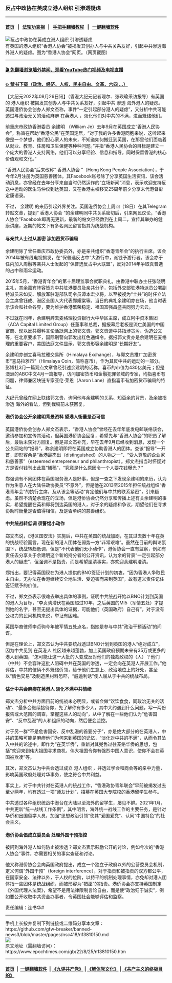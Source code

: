 ### 反占中政协在英成立港人组织 引渗透疑虑
------------------------

#### [首页](https://github.com/gfw-breaker/banned-news3/blob/master/README.md) &nbsp;&nbsp;|&nbsp;&nbsp; [法轮功真相](https://github.com/begood0513/basic/blob/master/README.md)  &nbsp;&nbsp;|&nbsp;&nbsp; [手把手翻墙教程](https://github.com/gfw-breaker/guides/wiki)  &nbsp;&nbsp;|&nbsp;&nbsp; [一键翻墙软件](https://github.com/gfw-breaker/nogfw/blob/master/README.md)  



<div><img alt="反占中政协在英成立港人组织 引渗透疑虑" class="attachment-djy_600_400 size-djy_600_400 wp-post-image" src="https://i.epochtimes.com/assets/uploads/2022/08/id13810157-38cc9b8ad717740d8762899e69d94537-600x400.jpg"/>
<div class="caption">
 有英国的港人组织“香港人协会”被揭发其创办人与中共关系友好，引起中共渗透海外港人的疑虑。图为“香港人协会”网页。（网页截图）
</div></div><hr/>

#### [ 🎬  免翻墙浏览墙外禁闻、观看YouTube热门视频及电视直播](https://github.com/gfw-breaker/HelloWorld)

#### [ 💥  禁书下载（政治、经济、人权、民主自由、文革、六四 ...）](https://github.com/gfw-breaker/books/blob/master/README.md)

<div><p>
 【大纪元2022年08月26日讯】（香港大纪元记者理尔、张瑛瑜采访报导）有英国的
 <ok href="https://www.epochtimes.com/gb/tag/%E6%B8%AF%E4%BA%BA%E7%BB%84%E7%BB%87.html">
  港人组织
 </ok>
 被揭发其创办人与中共关系友好，引起中共
 <ok href="https://www.epochtimes.com/gb/tag/%E6%B8%97%E9%80%8F.html">
  渗透
 </ok>
 海外港人的疑虑。英国港侨协会创办人郑文杰称，事件“一定引起部分港人的疑虑”，又分析中共可能透过与政治无关的活动麻痹
 <ok href="https://www.epochtimes.com/gb/tag/%E5%9C%A8%E8%8B%B1%E6%B8%AF%E4%BA%BA.html">
  在英港人
 </ok>
 ，淡化他们对中共的不满，进而笼络他们。
</p>
<p>
 前重庆市政协香港委员
 <ok href="https://www.epochtimes.com/gb/tag/%E4%BD%99%E5%BB%BA%E6%98%8E.html">
  余建明
 </ok>
 （William Je）去年9月在英国成立“香港人民协会”，称旨在帮助“香港公民”在英国定居，“对于我的许多香港同胞来说，这听起来像是一个梦想，他们担心家人的未来，不知道如何搬迁到英国，在那里他们面临着从就业、教育、住房和卫生保健等种种问题。”并指“香港人民协会的目标是建立一个庞大的香港人支持网络，他们可以分享经验、信息和指导，同时保留香港的核心价值观和文化。”
</p>
<p>
 “香港人民协会”后来改称“
 <ok href="https://www.epochtimes.com/gb/tag/%E9%A6%99%E6%B8%AF%E4%BA%BA%E5%8D%8F%E4%BC%9A.html">
  香港人协会
 </ok>
 ”（Hong Kong People Association），于今年2月注册为英国慈善团体。其Facebook账号除了分享英国生活资讯、该会活动消息，亦曾经在去年分享来自当时仍然运作的“立场新闻”消息，表示欢迎支持反送中运动的医生马仲仪到达英国，又在香港主权移交25周年前夕分享末代港督彭定康语录。
</p>
<p>
 不过，
 <ok href="https://www.epochtimes.com/gb/tag/%E4%BD%99%E5%BB%BA%E6%98%8E.html">
  余建明
 </ok>
 的来历引起外界关注。英国港侨协会上周四（18日）在其Telegram转贴文章，提到“
 <ok href="https://www.epochtimes.com/gb/tag/%E9%A6%99%E6%B8%AF%E4%BA%BA%E5%8D%8F%E4%BC%9A.html">
  香港人协会
 </ok>
 ”的余建明同中共关系密切后，引来网民议论，“香港人协会”Facebook即再无更新，最新的帖文已经数到在上周二，宣传其举办的健康讲座，近期的帖文下有多名网民留言指其为统战机构。
</p>
<h4>
 与亲共人士过从甚密 涉加密货币骗局
</h4>
<p>
 余建明除了曾任重庆市政协委员外，亦是亲共组织“香港青年会”的执行主席。该会2014年被有线电视揭发，在“保普选反占中”大游行中，派钱予游行者。该会亦于任内加入周融等亲共人士发起的“保普选反占中大联盟”，反对2014年争取真普选的占中和雨伞运动。
</p>
<p>
 2015年5月，“香港青年会”的第十届理监事会就职典礼，由香港中联办主任张晓明主礼，其余嘉宾阵容皆为中共驻港要员及亲共分子，包括外交部驻港特派员公署副特派员宋如安、解放军驻港部队司令员谭本宏少将，以至被视为“土共”的时任立法会主席曾钰成、港区全国人大代表郑耀棠等。当日的典礼余建明亦在场，他当时表示该会和社会各界，要为维护香港繁荣稳定、祖国富强昌盛共同努力云云。
</p>
<p>
 不过就在同年，余建明辞去麦格理投资银行大中华区主席，成立阿中资本集团（ACA Capital Limited Group）任董事和总裁，据报幕后老板是流亡美国的中国富商、现以反共爆料言论活跃网上的郭文贵。郭文贵遭中共指涉贪污、伪造公文等，在北京要求下，国际刑警向郭发出红色通缉令。据报郭文贵亦是余建明在麦格理的重要客户，美国法庭文件显示，郭文贵形容余建明是“长期好友”。
</p>
<p>
 余建明亦创立喜马拉雅交易所（Himalaya Exchange），与郭文贵推广加密货币“喜马拉雅币”（Himalaya Coin，简称喜币），作为其反中共的运动的一部分。彭博社3月一篇观点文章曾经引述余建明的话称，喜币的市值为430亿美元；但是澳洲的ABC中文4月一篇报导，访问加密货币和金融犯罪领域的专家，均指喜币有问题，律师兼区块链专家亚伦‧莱恩（Aaron Lane）直指喜币有加密货币骗局的特征。
</p>
<p>
 大纪元曾经在网上联络郭文贵，询问他与余建明的关系、知否余的背景，及余被指
 <ok href="https://www.epochtimes.com/gb/tag/%E6%B8%97%E9%80%8F.html">
  渗透
 </ok>
 海外的看法，但到截稿前未获回复。
</p>
<h4>
 港侨协会公开余建明背景资料 望港人衡量是否可信
</h4>
<p>
 英国港侨协会创办人郑文杰表示，“香港人协会”曾经在去年年底发电邮联络该会，邀请参加和宣传其活动，但英国港侨协会回复，希望先与“香港人协会”的职员了解后，最后未获对方回复。但是郑文杰补充，早在去年9月已经收到消息，发现一个公关网站的“报导”，称余建明即将在英国成立协助香港人的团体。查该“报导”一开首，即形容余是“香港最杰出（distinguished）的人物之一”、“受人尊敬的企业家和慈善家”（esteemed entrepreneur and philanthropist）。郑文杰指当时怀疑对方是否付钱刊出此篇“鳝稿”，“究竟是什么原因令一个人要花钱曝光？”
</p>
<p>
 郑强调有不同团体在英国服务港人是好事，但是一查之下发现余建明的来历，认为作为生意人在大陆任政协委员“不意外”，但是他在2013至2015年担任统战组织“香港青年会”的执行主席，及从该会等活动“肯定他们与中共的联系紧密”，引来疑虑。虽然不清楚余现在的立场，但是港侨协会仍然分享和传播上述有关余建明的事实，希望提醒在英和即将到达英国的港人，对于余的疑虑和争议，期望他们在寻求协助时衡量是否值得相信，及是否单纯的慈善组织。
</p>
<h4>
 <strong>
  中共统战转低调 须警惕小动作
 </strong>
</h4>
<p>
 郑文杰说，《港区国安法》实施后，中共在英国的统战加剧，在其过去数十年在英的统战经验而言，现在新的港人团体在弱势一方“非常艰难”。虽然在目前的舆论氛围下，统战转趋低调，但是“不代表他们无小动作”，港侨协会一直有监察，例如有责任去分享关于余建明这个新的持分者的公开资讯，认为余的背景“一定引起部分港人的疑虑”，但强调不是指责，而是希望厘清事实，亦欢迎余建明澄清。
</p>
<p>
 郑指出，要记得英国现在为港人提供的BNO签证计划的初衷，“因为香港人争取民主自由，无办法在香港继续安全地生活、受迫害而来到英国”，故有道义责任记住签证赋予的价值。
</p>
<p>
 不过，郑文杰表示很难去举出具体的事例，证明中共统战开始以BNO计划到英国的港人为目标，“李贞驹潜伏在英国超过10年，之后英国的MI5（军情五处）才提到她的名字，甚至无提出具体的证据，可能他们（英国政府）自己有”，对于没有公权力的民间机构来说，举证有困难。
</p>
<p>
 英国华裔律师李贞驹今年被军情五处点名，指她是参与中共“政治干预活动”的间谍。
</p>
<p>
 但是在理论上，郑文杰认为中共要统战透过BNO计划到英国的港人“绝对成立”，因为中共见到
 <ok href="https://www.epochtimes.com/gb/tag/%E5%9C%A8%E8%8B%B1%E6%B8%AF%E4%BA%BA.html">
  在英港人
 </ok>
 社区越来越蓬勃，加上英国政府预期未来有35万或更多的港人到英国，“怎可能让这一大批的人变成反对他们的独裁政权的（人）？他们（中共）不会容许这批人阻碍中共在英国的渗透，一定会向在英港人开展工作。”他评估，中共的伎俩不外笼络侨领，给予他们生意上、政治地位上的好处，甚至以“情色交易”及制造黑材料恐吓，“威逼利诱”使人屈从于中共的统战布局。
</p>
<h4>
 估计中共会麻痹在英港人 淡化不满中共情绪
</h4>
<p>
 郑文杰分析中共方面目前的统战未必明显，或者会做“饮饮食食，同政治无关的活动”、“最多会继续接待你，先了解你有多少人，其中大约遇到什么问题，写一两份报告或大范围的调查，掌握这些人的动向”，从中了解在一些他们认为“危害国安”、“反中乱港”的人和组织的动向，然后便会监控。
</p>
<p>
 对于另一群“不是危害国安、反中乱港的首要分子”，亦是绝大部分的在英港人，中共的策略可能是麻痹他们为何来到英国的记忆，“淡化对中共的不满”，从而令其坠入中共的论述中。即作为“在英华侨”，重新对其兜售过往笼络华侨的思想，包括“欢迎来到伟大祖国寻求商机，伟大祖国令你有强烈中国人意识，使你不会在英国被欺凌”等。
</p>
<p>
 其次，郑文杰认为中共会透过成立
 <ok href="https://www.epochtimes.com/gb/tag/%E6%B8%AF%E4%BA%BA%E7%BB%84%E7%BB%87.html">
  港人组织
 </ok>
 ，并透过学会和商会等的亲中力量，影响英国政府处理对华事务，使之符合中共利益。
</p>
<p>
 事实上，对于中共针对在英港人的统战工作，“香港政协青年联会”早前被揭发过去至少两年，均有透过一项“师友计划”，招募在英国大专院校的香港留学生参与。
</p>
<p>
 中共透过各种组织统战中港台在大陆以至海外的留学生，屡见不鲜。2021年1月，中共更新“统一战线工作条例”，其中明言，海外统一战线工作的主要任务，是针对华侨和出国留学人员，加强“思想政治引领”使其“爱国爱党”、认同“中国特色”的社会主义。
</p>
<h4>
 港侨协会倡成立委员会 处理外国干预指控
</h4>
<p>
 被问到海外港人如何防止被渗透？郑文杰表示鼓励公开的讨论，例如今次的“香港人协会”事件，亦需要相关的事实查证和讨论。
</p>
<p>
 他又称港侨协会会向英国政府提出，成立一个独立于政府以外的公营委员会机制，定义何谓“外国干预”（foreign interference），对于指责和被指责的双方都公平，在国家安全、法律以外，于人权的位阶，以持平的机制处理事情，亦免却对港人团体指一些团体是统战组织，而被形容为“猎巫”的指责。港侨协会亦支持英国制定《外国代理人法案》，希望不是用法律限制言论自由，而是使“政治归于诚实”，例如要公开收取中共资金办事者，令英国社会能够评估和监察。
</p>
<p>
 责任编辑：连书华#
</p>
</div>
<hr/>
手机上长按并复制下列链接或二维码分享本文章：<br/>
https://github.com/gfw-breaker/banned-news3/blob/master/pages/nsc418/n13810150.md <br/>
<a href='https://github.com/gfw-breaker/banned-news3/blob/master/pages/nsc418/n13810150.md'><img src='https://github.com/gfw-breaker/banned-news3/blob/master/pages/nsc418/n13810150.md.png'/></a> <br/>
原文地址（需翻墙访问）：https://www.epochtimes.com/gb/22/8/25/n13810150.htm


------------------------
#### [首页](https://github.com/gfw-breaker/banned-news3/blob/master/README.md) &nbsp;|&nbsp; [一键翻墙软件](https://github.com/gfw-breaker/nogfw/blob/master/README.md) &nbsp;| [《九评共产党》](https://github.com/gfw-breaker/9ping.md/blob/master/README.md#九评之一评共产党是什么) | [《解体党文化》](https://github.com/gfw-breaker/jtdwh.md/blob/master/README.md) | [《共产主义的终极目的》](https://github.com/gfw-breaker/gczydzjmd.md/blob/master/README.md)


<img src='http://gfw-breaker.win/banned-news3/pages/nsc418/n13810150.md' width='0px' height='0px'/>
